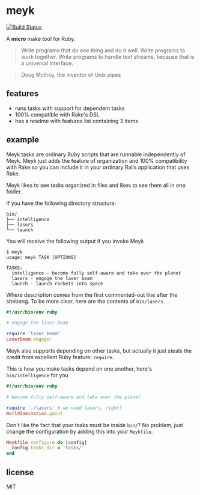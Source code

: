 # meyk

[![Build Status](https://travis-ci.org/rubyzg/meyk.svg)](https://travis-ci.org/rubyzg/meyk)

A **micro** make tool for Ruby.

> Write programs that do one thing and do it well.
> Write programs to work together.
> Write programs to handle text streams, because that is a universal interface.

> Doug McIlroy, the inventor of Unix pipes

## features

* runs tasks with support for dependent tasks
* 100% compatible with Rake's DSL
* has a readme with features list containing 3 items

## example

Meyk tasks are ordinary Ruby scripts that are runnable independently of Meyk.
Meyk just adds the feature of organization and 100% compatibility with Rake so
you can include it in your ordinary Rails application that uses Rake.

Meyk likes to see tasks organized in files and likes to see them all in one folder.

If you have the following directory structure:
```shell
bin/
├── intelligence
├── lasers
└── launch
```
You will receive the following output if you invoke Meyk
```shell
$ meyk
usage: meyk TASK [OPTIONS]

TASKS:
  intelligence - become fully self-aware and take over the planet
  lasers - engage the laser beam
  launch - launch rockets into space
```

Where description comes from the first commented-out line 
after the shebang. To be more clear, here are the contents
of `bin/lasers`

```ruby
#!/usr/bin/env ruby

# engage the laser beam

require 'laser_beam'
LaserBeam.engage!
```

Meyk also supports depending on other tasks, but actually
it just steals the credit from excellent Ruby feature: `require`.

This is how you make tasks depend on one another, here's 
`bin/intelligence` for you

```ruby
#!/usr/bin/env ruby

# become fully self-aware and take over the planet

require './lasers' # we need lasers, right?
WorldDomination.gain!
```

Don't like the fact that your tasks must be inside `bin/`? No
problem, just change the configuration by adding this into 
your `Meykfile`.

```ruby
Meykfile.configure do |config|
  config.tasks_dir = 'tasks/'
end
```

## license

MIT
